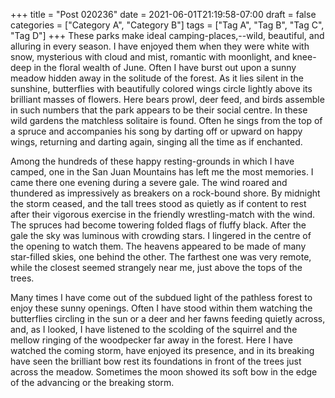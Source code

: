 +++
title = "Post 020236"
date = 2021-06-01T21:19:58-07:00
draft = false
categories = ["Category A", "Category B"]
tags = ["Tag A", "Tag B", "Tag C", "Tag D"]
+++
These parks make ideal camping-places,--wild, beautiful, and alluring in every season. I have enjoyed them when they were white with snow, mysterious with cloud and mist, romantic with moonlight, and knee-deep in the floral wealth of June. Often I have burst out upon a sunny meadow hidden away in the solitude of the forest. As it lies silent in the sunshine, butterflies with beautifully colored wings circle lightly above its brilliant masses of flowers. Here bears prowl, deer feed, and birds assemble in such numbers that the park appears to be their social centre. In these wild gardens the matchless solitaire is found. Often he sings from the top of a spruce and accompanies his song by darting off or upward on happy wings, returning and darting again, singing all the time as if enchanted.

Among the hundreds of these happy resting-grounds in which I have camped, one in the San Juan Mountains has left me the most memories. I came there one evening during a severe gale. The wind roared and thundered as impressively as breakers on a rock-bound shore. By midnight the storm ceased, and the tall trees stood as quietly as if content to rest after their vigorous exercise in the friendly wrestling-match with the wind. The spruces had become towering folded flags of fluffy black. After the gale the sky was luminous with crowding stars. I lingered in the centre of the opening to watch them. The heavens appeared to be made of many star-filled skies, one behind the other. The farthest one was very remote, while the closest seemed strangely near me, just above the tops of the trees.

Many times I have come out of the subdued light of the pathless forest to enjoy these sunny openings. Often I have stood within them watching the butterflies circling in the sun or a deer and her fawns feeding quietly across, and, as I looked, I have listened to the scolding of the squirrel and the mellow ringing of the woodpecker far away in the forest. Here I have watched the coming storm, have enjoyed its presence, and in its breaking have seen the brilliant bow rest its foundations in front of the trees just across the meadow. Sometimes the moon showed its soft bow in the edge of the advancing or the breaking storm.
